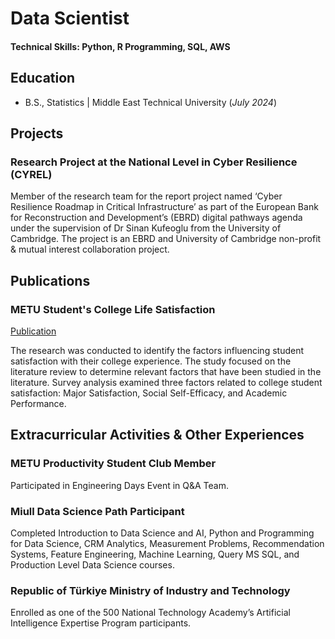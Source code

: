 # Data Scientist

#### Technical Skills: Python, R Programming, SQL, AWS

## Education

- B.S., Statistics | Middle East Technical University (_July 2024_)

## Projects

### Research Project at the National Level in Cyber Resilience (CYREL)

Member of the research team for the report project named ‘Cyber Resilience Roadmap in Critical Infrastructure’ as part of the European Bank for Reconstruction and Development’s (EBRD) digital pathways agenda under the supervision of Dr Sinan Kufeoglu from the University of Cambridge. The project is an EBRD and University of Cambridge non-profit & mutual interest collaboration project.

## Publications

### METU Student's College Life Satisfaction

[Publication](https://doi.org/10.47814/ijssrr.v6i7.1261)

The research was conducted to identify the factors influencing student satisfaction with their college experience. The study focused on the literature review to determine relevant factors that have been studied in the literature. Survey analysis examined three factors related to college student satisfaction: Major Satisfaction, Social Self-Efficacy, and Academic Performance.

## Extracurricular Activities & Other Experiences

### METU Productivity Student Club Member

Participated in Engineering Days Event in Q&A Team.

### Miull Data Science Path Participant

Completed Introduction to Data Science and AI, Python and Programming for Data Science, CRM Analytics, Measurement Problems, Recommendation Systems, Feature Engineering, Machine Learning, Query MS SQL, and Production Level Data Science courses.

### Republic of Türkiye Ministry of Industry and Technology

Enrolled as one of the 500 National Technology Academy’s Artificial Intelligence Expertise Program participants.





